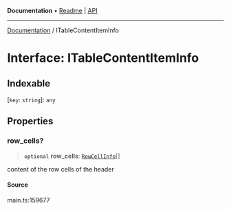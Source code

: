 **Documentation** • [Readme](../README.md) \| [API](../globals.md)

***

[Documentation](../README.md) / ITableContentItemInfo

# Interface: ITableContentItemInfo

## Indexable

 \[`key`: `string`\]: `any`

## Properties

### row\_cells?

> **`optional`** **row\_cells**: [`RowCellInfo`](../classes/RowCellInfo.md)[]

content of the row cells of the header

#### Source

main.ts:159677
